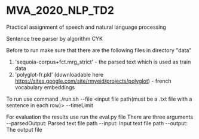 # MVA_2020_NLP_TD2
Practical assignment of speech and natural language processing

Sentence tree parser by algorithm CYK

Before to run make sure that there are the following files in directory "data"

1) 'sequoia-corpus+fct.mrg_strict' - the parsed text which is used as train data
2) 'polyglot-fr.pkl' (downloadable here https://sites.google.com/site/rmyeid/projects/polyglot) - french vocabulary embeddings

To run use command ./run.sh --file <input file path(must be a .txt file with a sentence in each row)> --timeLimit <time limit for one sentece in seconds>
  
  
For evaluation the results use run the eval.py file
There are three arguments
--parsedOutput: Parsed text file path
--input: Input text file path
--output: The output file

